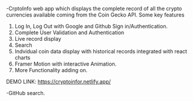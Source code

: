 
-CrptoInfo web app which displays the complete record of all the crypto currencies available coming from the Coin Gecko API.
Some key features
1) Log In, Log Out with Google and Github Sign in/Authentication. 
2) Complete User Validation and Authentication
3) Live record display
4) Search
5) Indvidual coin data display with historical records integrated with react charts
6) Framer Motion with interactive Animation.
7) More Functionality adding on.

DEMO LINK: https://cryptoinfor.netlify.app/





-GitHub search. 

